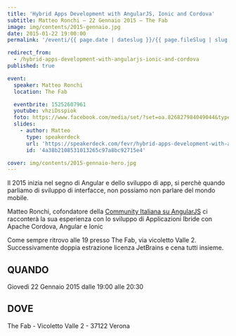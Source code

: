 ```yaml
---
title: 'Hybrid Apps Development with AngularJS, Ionic and Cordova'
subtitle: Matteo Ronchi – 22 Gennaio 2015 – The Fab
image: img/contents/2015-gennaio.jpg
date: 2015-01-22 19:00:00
permalink: '/eventi/{{ page.date | dateslug }}/{{ page.fileSlug | slug }}/index.html'

redirect_from:
  - /hybrid-apps-development-with-angularjs-ionic-and-cordova
published: true

event:
  speaker: Matteo Ronchi
  location: The Fab

  eventbrite: 15252607961
  youtube: vhziDsspiok
  foto: https://www.facebook.com/media/set/?set=oa.826827984049044&type=1
  slides:
    - author: Matteo
      type: speakerdeck
      url: 'https://speakerdeck.com/fevr/hybrid-apps-development-with-angularjs-ionic-and-cordova'
      id: '4a38b2108531013265c97a8bc92715e4'

cover: img/contents/2015-gennaio-hero.jpg
---
```


Il 2015 inizia nel segno di Angular e dello sviluppo di app, si perchè quando parliamo di sviluppo di interfacce,
non possiamo non parlare del mondo mobile.

Matteo Ronchi, cofondatore della
[Community Italiana su AngularJS](https://plus.google.com/communities/116870768974618912798) ci racconterà la sua
esperienza con lo sviluppo di Applicazioni Ibride con Apache Cordova, Angular e Ionic

Come sempre ritrovo alle 19 presso The Fab, via vicoletto Valle 2. Successivamente doppia estrazione licenza JetBrains
e cena tutti insieme.

## QUANDO

Giovedì 22 Gennaio 2015 dalle 19:00 alle 20:30

## DOVE

The Fab - Vicoletto Valle 2 - 37122 Verona
